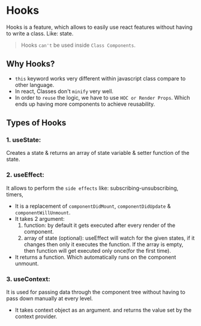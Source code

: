 # Hooks

Hooks is a feature, which allows to easily use react features without having to write a class. Like: state.

> Hooks `can't` be used inside `Class Components`.

## Why Hooks?
- `this` keyword works very different within javascript class compare to other language.
- In react, Classes don't `minify` very well.
- In order to `reuse` the logic, we have to use `HOC or Render Props`. Which ends up having more components to achieve reusability.  

## Types of Hooks

### 1. useState: 
Creates a state & returns an array of state variable & setter function of the state.

### 2. useEffect:
It allows to perform the `side effects` like: subscribing-unsubscribing, timers,
- It is a replacement of `componentDidMount`, `componentDidUpdate` & `componentWillUnmount`.
- It takes 2 argument:
    1. function: by default it gets executed after every render of the component.
    2. array of state (optional): useEffect will watch for the given states, if it changes then only it executes the function. If the array is empty, then function will get executed only once(for the first time).
- It returns a function. Which automatically runs on the component unmount.
 
### 3. useContext:
It is used for passing data through the component tree without having to pass down manually at every level.
- It takes context object as an argument. and returns the value set by the context provider.
